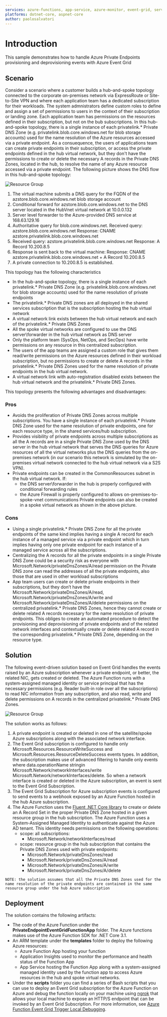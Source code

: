 ```yaml
---
services: azure-functions, app-service, azure-monitor, event-grid, service-bus-messaging, storage, virtual-network, private-link
platforms: dotnet-core, aspnet-core
author: paolosalvatori
---
```


# Introduction #

This sample demonstrates how to handle Azure Private Endpoints provisioning and deprovisioning events with Azure Event Grid

## Scenario ##

Consider a scenario where a customer builds a hub-and-spoke topology connected to the corporate on-premises network via ExpressRoute or Site-to-Site VPN and where each application team has a dedicated subscription for their workloads. The system admnistrators define custom roles to define and assign a set of permissions to users in the context of their subscription or landing zone. Each application team has permissions on the resources defined in their subscription, but not on the bub subscriptions. In this hub-and-spoke topology, there is a single instance of each privatelink.* Private DNS Zone (e.g. privatelink.blob.core.windows.net for blob storage accounts) used for the name resolution of the Azure resources accessed via a private endpoint. As a consuequence, the users of applications team can create private endpoints in their subscription, or access the private endpoints defined in the hub virtual network, but they don't have the permissions to create or delete the necessary A records in the Private DNS Zones, located in the hub, to resolve the name of any Azure resource accessed via a private endpoint.
The following picture shows the DNS flow in this hub-and-spoke topology:

![Resource Group](images/dns-flow.png)

1. The virtual machine submits a DNS query for the FQDN of the azstore.blob.core.windows.net blob storage account
2. Conditional forward for azstore.blob.core.windows.net to the DNS server located in the HubVnet virtual network at 10.0.0.132
3. Server level forwarder to the Azure-provided DNS service at 168.63.129.16
4. Authoritative query for blob.core.windows.net. Received query: azstore.blob.core.windows.net Response: CNAME azstore.privatelink.blob.core.windows.net
5. Received query: azstore.privatelink.blob.core.windows.net Response: A Record 10.200.8.5
6. Response is sent back to the virtual machine: Response: CNAME azstore.privatelink.blob.core.windows.net + A Record 10.200.8.5
7. A private connection to 10.200.8.5 is established.

This topology has the following characteristics

- In the hub-and-spoke topology, there is a single instance of each privatelink.* Private DNS Zone (e.g. privatelink.blob.core.windows.net for blob storage accounts) used for the name resolution of private endpoints
- The privatelink.* Private DNS zones are all deployed in the shared services subscription that is the subscription hosting the hub virtual network
- A virtual network link exists between the hub virtual network and each of the privatelink.* Private DNS Zones
- All the spoke virtual networks are configured to use the DNS server\forwarder in the hub virtual network as DNS server
- Only the platform team (SysOps, NetOps, and SecOps) have write permissions on any resource in this centralized subscription.
- The users of the app teams are assigned a custom role that gives them read/write permissions on the Azure resources defined in their workload subscription, but no permissions to create or delete A records in the privatelink.* Private DNS Zones used for the name resolution of private endpoints in the hub virtual network.
- A virtual network link with auto-registration disabled exists between the hub virtual network and the privatelink.* Private DNS Zones.

This topology presents the following advantages and disadvantages:

### Pros ###

- Avoids the proliferation of Private DNS Zones across multiple subscriptions. You have a single instance of each privatelink.* Private DNS Zone used for the name resolution of private endpoints, one for each resource type, in the shared services/hub subscription.
- Provides visibility of private endpoints across multiple subscriptions as all the A records are in a single Private DNS Zone used by the DNS server in the hub virtual network that serves the DNS queries for Azure resources of all the virtual networks plus the DNS queries from the on-premises network (in our scenario this network is simulated by the on-premises virtual network connected to the hub virtual network via a S2S VPN).
- Private endpoints can be created in the CommonResources subnet in the hub virtual network. If:
  - the DNS server\forwarder in the hub is properly configured with conditional forwarding rules 
  - the Azure Firewall is properly configured to allows on-premises-to-spoke-vnet communications
Private endpoints can also be created in a spoke virtual network as shown in the above picture.

### Cons ###

- Using a single privatelink.* Private DNS Zone for all the private endpoints of the same kind implies having a single A record for each instance of a managed service via a private endpoint which in turn implies having only one private endpoint for each instance of a managed service across all the subscriptions.
- Centralizing the A records for all the private endpoints in a single Private DNS Zone could be a security risk as everyone with Microsoft.Network/privateDnsZones/A/read permission on the Private DNS zone can read the addresses of all the private endpoints, also those that are used in other workload subscriptions
- App team users can create or delete private endpoints in their subscriptions, but they don’t have the Microsoft.Network/privateDnsZones/A/read, Microsoft.Network/privateDnsZones/A/write and Microsoft.Network/privateDnsZones/A/delete permissions on the centralized privatelink.* Private DNS Zones, hence they cannot create or delete related A records necessary for the name resolution of private endpoints. This obliges to create an automated procedure to detect the provisioning and deprovisioning of private endpoints and of the related network interfaces and contextually create or delete related A record in the corresponding privatelink.* Private DNS Zone, depending on the resource type.

## Solution ##

The following event-driven solution based on Event Grid handles the events raised by an Azure subscription whenever a private endpoint, or better, the related NIC, gets created or deleted. The Azure Function runs with a system-assigned managed identity or service principal that has the necessary permissions (e.g. Reader built-in role over all the subscriptions) to read NIC information from any subscription, and also read, write and delete permissions on A records in the centralized privatelink.* Private DNS Zones.

![Resource Group](images/architecture.png)

The solution works as follows:

1. A private endpoint is created or deleted  in one of the satellite/spoke Azure subscriptions along with the associated network interface.
2. The Event Grid subscription is configured to handle only Microsoft.Resources.ResourceWriteSuccess and Microsoft.Resources.ResourceDeleteSuccess events types. In addition, the subscription makes use of advanced filtering to handle only events where data.operationName stringin Microsoft.Network/networkInterfaces/write Microsoft.Network/networkInterfaces/delete. So when a network interface is created or deleted in the Azure subscription, an event is sent to the Event Grid Subscription.
3. The Event Grid Subscription for Azure subscription events is configured to send events to a webhook exposed by an Azure Function hosted in the hub Azure subscription.
4. The Azure Function uses the [Fluent .NET Core library](https://github.com/Azure/azure-libraries-for-net) to create or delete an A Record Set in the proper Private DNS Zone hosted in a given resource group in the hub subscription. The Azure Function uses a System-Assigned Managed Identity to authenticate against the Azure AD tenant. This identity needs permissions on the following operations:  
   - scope: all subscriptions:
     - Microsoft.Network/networkInterfaces/read
   - scope: resource group in the hub subscription that contains the Private DNS Zones used with private endpoints:
     - Microsoft.Network/privateDnsZones/read
     - Microsoft.Network/privateDnsZones/A/read
     - Microsoft.Network/privateDnsZones/A/write
     - Microsoft.Network/privateDnsZones/A/delete

`NOTE: the solution assumes that all the Private DNS Zones used for the name resolution of the private endpoints are contained in the same resource group under the hub Azure subscription`

## Deployment ##

The solution contains the following artifacts:

- The code of the Azure Function under the **PrivateEndpointEventGridFunctionApp** folder. The Azure functions makes use of the Azure Function SDK for .NET Core 3.1.
- An ARM template under the **templates** folder to deploy the following Azure resources:
  - Azure Function App hosting your function
  - Application Insights used to monitor the performance and health status of the Function App
  - App Service hosting the Function App along with a system-assigned managed identity used by the function app to access Azure resources in the hub and spoke virtual networks.
- Under the **scripts** folder you can find a series of Bash scripts that you can use to deploy an Event Grid subscription for the Azure Function on Azure and debug the function locally on your machine using [ngrok](https://ngrok.com/) that allows your local machine to expose an HTTP/S endpoint that can be invoked by an Event Grid Subscription. For more information, see [Azure Function Event Grid Trigger Local Debugging](https://docs.microsoft.com/azure/azure-functions/functions-debug-event-grid-trigger-local).
